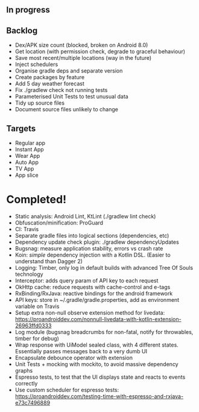 ## In progress


## Backlog
- Dex/APK size count (blocked, broken on Android 8.0)
- Get location (with permission check, degrade to graceful behaviour)
- Save most recent/multiple locations (way in the future)
- Inject schedulers
- Organise gradle deps and separate version
- Create packages by feature
- Add 5 day weather forecast
- Fix ./gradlew check not running tests
- Parameterised Unit Tests to test unusual data
- Tidy up source files
- Document source files unlikely to change

## Targets
- Regular app
- Instant App
- Wear App
- Auto App
- TV App
- App slice

# Completed!
- Static analysis: Android Lint, KtLint (./gradlew lint check)
- Obfuscation/minification: ProGuard
- CI: Travis
- Separate gradle files into logical sections (dependencies, etc)
- Dependency update check plugin: ./gradlew dependencyUpdates
- Bugsnag: measure application stability, errors vs crash rate
- Koin: _simple_ dependency injection with a Kotlin DSL. (Easier to understand than Dagger 2)
- Logging: Timber, only log in default builds with advanced Tree Of Souls technology
- Interceptor: adds query param of API key to each request
- OkHttp cache: reduce requests with cache-control and e-tags
- RxBinding/RxJava: reactive bindings for the android framework
- API keys: store in ~/.gradle/gradle.properties, add as environment variable on Travis
- Setup extra non-null observe extension method for livedata: https://proandroiddev.com/nonnull-livedata-with-kotlin-extension-26963ffd0333
- Log module (bugsnag breadcrumbs for non-fatal, notify for throwables, timber for debug)
- Wrap response with UiModel sealed class, with 4 different states. Essentially passes messages back to a very dumb UI
- Encapsulate debounce operator with extension
- Unit Tests + mocking with mockito, to avoid massive dependency graphs
- Espresso tests, to test that the UI displays state and reacts to events correctly
- Use custom scheduler for espresso tests: https://proandroiddev.com/testing-time-with-espresso-and-rxjava-e73c7496889

